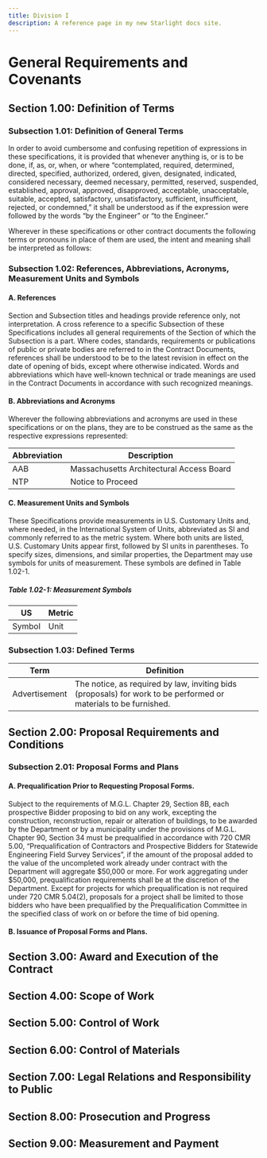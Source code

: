 ```yaml
---
title: Division I
description: A reference page in my new Starlight docs site.
---
```

# General Requirements and Covenants

## Section 1.00: Definition of Terms

### Subsection 1.01: Definition of General Terms
In order to avoid cumbersome and confusing repetition of expressions in these specifications, it is provided that whenever anything is, or is to be done, if, as, or, when, or where “contemplated, required, determined, directed, specified, authorized, ordered, given, designated, indicated, considered necessary, deemed necessary, permitted, reserved, suspended, established, approval, approved, disapproved, acceptable, unacceptable, suitable, accepted, satisfactory, unsatisfactory, sufficient, insufficient, rejected, or condemned,” it shall be understood as if the expression were followed by the words “by the Engineer” or “to the Engineer.”

Wherever in these specifications or other contract documents the following terms or pronouns in
place of them are used, the intent and meaning shall be interpreted as follows:

### Subsection 1.02: References, Abbreviations, Acronyms, Measurement Units and Symbols

#### A. References
Section and Subsection titles and headings provide reference only, not interpretation. A cross reference to a specific Subsection of these Specifications includes all general requirements of the
Section of which the Subsection is a part.
Where codes, standards, requirements or publications of public or private bodies are referred to in
the Contract Documents, references shall be understood to be to the latest revision in effect on the
date of opening of bids, except where otherwise indicated. Words and abbreviations which have
well-known technical or trade meanings are used in the Contract Documents in accordance with
such recognized meanings.

#### B. Abbreviations and Acronyms
Wherever the following abbreviations and acronyms are used in these specifications or on the
plans, they are to be construed as the same as the respective expressions represented:

|Abbreviation|Description|
|-|-|
|AAB|Massachusetts Architectural Access Board|
|NTP|Notice to Proceed|

#### C. Measurement Units and Symbols
These Specifications provide measurements in U.S. Customary Units and, where needed, in the
International System of Units, abbreviated as SI and commonly referred to as the metric system.
Where both units are listed, U.S. Customary Units appear first, followed by SI units in parentheses.
To specify sizes, dimensions, and similar properties, the Department may use symbols for units of
measurement. These symbols are defined in Table 1.02-1.

##### Table 1.02-1: Measurement Symbols
|US|Metric|
|-|-|
|Symbol|Unit|

### Subsection 1.03: Defined Terms
|Term|Definition|
|-|-|
|Advertisement|The notice, as required by law, inviting bids (proposals) for work to be performed or materials to be furnished.|

## Section 2.00: Proposal Requirements and Conditions

### Subsection 2.01: Proposal Forms and Plans

#### A. Prequalification Prior to Requesting Proposal Forms.
Subject to the requirements of M.G.L. Chapter 29, Section 8B, each prospective Bidder proposing to
bid on any work, excepting the construction, reconstruction, repair or alteration of buildings, to be
awarded by the Department or by a municipality under the provisions of M.G.L. Chapter 90, Section
34 must be prequalified in accordance with 720 CMR 5.00, “Prequalification of Contractors and
Prospective Bidders for Statewide Engineering Field Survey Services”, if the amount of the proposal
added to the value of the uncompleted work already under contract with the Department will
aggregate $50,000 or more.
For work aggregating under $50,000, prequalification requirements shall be at the discretion of the
Department.
Except for projects for which prequalification is not required under 720 CMR 5.04(2), proposals for
a project shall be limited to those bidders who have been prequalified by the Prequalification
Committee in the specified class of work on or before the time of bid opening.

#### B. Issuance of Proposal Forms and Plans.

## Section 3.00: Award and Execution of the Contract

## Section 4.00: Scope of Work

## Section 5.00: Control of Work

## Section 6.00: Control of Materials

## Section 7.00: Legal Relations and Responsibility to Public

## Section 8.00: Prosecution and Progress

## Section 9.00: Measurement and Payment